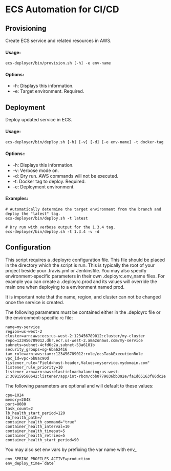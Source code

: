 # ECS Automation for CI/CD
## Provisioning
Create ECS service and related resources in AWS.
#### Usage:

    ecs-deployer/bin/provision.sh [-h] -e env-name
    
#### Options:
* -h: Displays this information.
* -e: Target environment. Required.

## Deployment
Deploy updated service in ECS.
#### Usage:

    ecs-deployer/bin/deploy.sh [-h] [-v] [-d] [-e env-name] -t docker-tag

#### Options::
* -h: Displays this information.
* -v: Verbose mode on.
* -d: Dry run.  AWS commands will not be executed.
* -t: Docker tag to deploy. Required.
* -e: Deployment environment.

#### Examples:

    # Automatically determine the target environment from the branch and deploy the "latest" tag.
    ecs-deployer/bin/deploy.sh -t latest

    # Dry run with verbose output for the 1.3.4 tag.
    ecs-deployer/bin/deploy.sh -t 1.3.4 -v -d

## Configuration
This script requires a .deployrc configuration file. This file should be placed in the directory which the script is run. This is typically the root of your project beside your .travis.yml or Jenkinsfile.
You may also specify environment-specific parameters in their own .deployrc.env_name files.  For example you can create a .deployrc.prod and its values will override the main one when deploying to a environment named prod.

It is important note that the name, region, and cluster can not be changed once the service is created.

The following parameters must be contained either in the .deployrc file or the environment-specific rc file:

    name=my-service
    region=us-west-2
    cluster=arn:aws:ecs:us-west-2:123456789012:cluster/my-cluster
    repo=123456789012.dkr.ecr.us-west-2.amazonaws.com/my-service
    subnets=subnet-4cfd6c2a,subnet-53a6101b
    security_groups=sg-6ba62416
    iam_role=arn:aws:iam::123456789012:role/ecsTaskExecutionRole
    vpc_id=vpc-6b8ac90d
    listener_rule="Field=host-header,Values=myservice.mydomain.com"
    listener_rule_priority=10
    listener_arn=arn:aws:elasticloadbalancing:us-west-2:309159580642:listener/app/int-rbcm/cbb0779036bb392e/fa1d65163f86dc2e

The following parameters are optional and will default to these values:

    cpu=1024
    memory=2048
    port=8080
    task_count=2
    lb_health_start_period=120
    lb_health_path=/
    container_health_command="true"
    container_health_interval=10
    container_health_timeout=5
    container_health_retries=5
    container_health_start_period=90

You may also set env vars by prefixing the var name with env_

    env_SPRING_PROFILES_ACTIVE=production
    env_deploy_time=`date`
